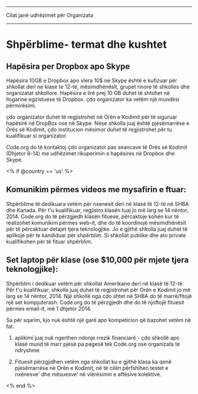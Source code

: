 * * *

Cilat janë udhëzimet për Organizata

* * *

# Shpërblime- termat dhe kushtet

## Hapësira per Dropbox apo Skype

Hapësira 10GB e Dropbox apo vlera 10$ ne Skype është e kufizuar për shkollat deri ne klase te 12-të, mësimdhënësit, grupet rinore të shkolles dhe organizatat shkollore. Hapësira e lirë prej 10 GB duhet të shtohet në llogarine egzistuese të Dropbox. çdo organizator ka vetëm një mundësi përmirësimi. 

çdo organizator duhet të regjistrohet në Orën e Kodimit për të siguruar hapësirë në DropBox ose në Skype. Nëse shkolla juaj është pjesëmarrëse e Orës së Kodimit, çdo institucion mësimor duhet të regjistrohet për tu kualifikuar si organizator.

Code.org do të kontaktoj çdo organizator pas seancave të Orës së Kodimit (Dhjetor 8-14) me udhëzimet rikuperimin e hapësires në Dropbox dhe Skype.

<% if @country == 'us' %>

## Komunikim përmes videos me mysafirin e ftuar:

Shpërblime të dedikuara vetëm për nxenesit deri në klasë të 12-të në SHBA dhe Kanada. Për t'u kualifikuar, regjistro klasën tuaj jo më larg se 14 nëntor, 2014. Code.org do të përzgjedh klasën fituese, përcaktoje kohën kur të realizohet komunikim përmes web-it, dhe do të koordinojë mësimdhënësit për të përcaktuar detajet tjera teknologjike. Jo e gjithë shkolla juaj duhet të aplikoje për te kandiduar për shpërblim. Si shkollat publike dhe ato private kualifikohen për të fituar shpërblim.

## Set laptop për klase (ose $10,000 për mjete tjera teknologjike):

Shpërblim i dedikuar vetëm për shkollat Amerikane deri në klasë të 12-të. Për t'u kualifikuar, shkolla juaj duhet të regjistrohet për Orën e Kodimit jo më larg se 14 nëntor, 2014. Një shkollë nga cdo shtet në SHBA do të marrë/fitojë një set kompjuterash. Code.org do të përzgjedh dhe do të njoftojë fituesit përmes email-it, më 1 dhjetor 2014.

Sa për sqarim, kjo nuk është një garë apo kompeticion që bazohet vetëm në fat.

1) aplikimi juaj nuk ngerthen ndonje rrezik financiarë - çdo shkollë apo klasë mund të marr pjesë pa pagesë tek Code.org ose organizata te ndryshme

2) Fituesit përzgjidhen vetëm nga shkollat ku e gjithë klasa ka qenë pjesëmarrëse në Orën e Kodimit, në të cilën përfshihen testet e nxënesve' dhe mësuesve' në vlerësimin e aftësive kolektive.

<% end %>